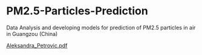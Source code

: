 # PM2.5-Particles-Prediction
Data Analysis and developing models for prediction of PM2.5 particles in air in Guangzou (China)


[Aleksandra_Petrovic.pdf](https://github.com/AleksandraPetrovic00/PM2.5-Particles-Prediction/files/12359444/Aleksandra_Petrovic.pdf)
